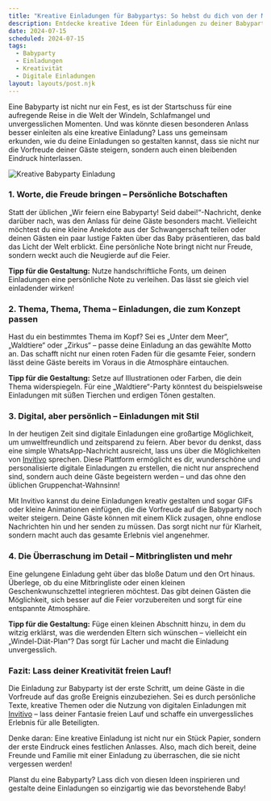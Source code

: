 ```yaml
---
title: "Kreative Einladungen für Babypartys: So hebst du dich von der Masse ab!"
description: Entdecke kreative Ideen für Einladungen zu deiner Babyparty, die Vorfreude wecken und deine Gäste begeistern. Lass dich inspirieren, auch mit digitalen Einladungen von Invitivo.
date: 2024-07-15
scheduled: 2024-07-15
tags:
  - Babyparty
  - Einladungen
  - Kreativität
  - Digitale Einladungen
layout: layouts/post.njk
---
```


Eine Babyparty ist nicht nur ein Fest, es ist der Startschuss für eine aufregende Reise in die Welt der Windeln, Schlafmangel und unvergesslichen Momenten. Und was könnte diesen besonderen Anlass besser einleiten als eine kreative Einladung? Lass uns gemeinsam erkunden, wie du deine Einladungen so gestalten kannst, dass sie nicht nur die Vorfreude deiner Gäste steigern, sondern auch einen bleibenden Eindruck hinterlassen.

![Kreative Babyparty Einladung](/img/babyparty-invitation.webp)

### 1. **Worte, die Freude bringen – Persönliche Botschaften**

Statt der üblichen „Wir feiern eine Babyparty! Seid dabei!“-Nachricht, denke darüber nach, was den Anlass für deine Gäste besonders macht. Vielleicht möchtest du eine kleine Anekdote aus der Schwangerschaft teilen oder deinen Gästen ein paar lustige Fakten über das Baby präsentieren, das bald das Licht der Welt erblickt. Eine persönliche Note bringt nicht nur Freude, sondern weckt auch die Neugierde auf die Feier.

**Tipp für die Gestaltung:** Nutze handschriftliche Fonts, um deinen Einladungen eine persönliche Note zu verleihen. Das lässt sie gleich viel einladender wirken!

### 2. **Thema, Thema, Thema – Einladungen, die zum Konzept passen**

Hast du ein bestimmtes Thema im Kopf? Sei es „Unter dem Meer“, „Waldtiere“ oder „Zirkus“ – passe deine Einladung an das gewählte Motto an. Das schafft nicht nur einen roten Faden für die gesamte Feier, sondern lässt deine Gäste bereits im Voraus in die Atmosphäre eintauchen.

**Tipp für die Gestaltung:** Setze auf Illustrationen oder Farben, die dein Thema widerspiegeln. Für eine „Waldtiere“-Party könntest du beispielsweise Einladungen mit süßen Tierchen und erdigen Tönen gestalten.

### 3. **Digital, aber persönlich – Einladungen mit Stil**

In der heutigen Zeit sind digitale Einladungen eine großartige Möglichkeit, um umweltfreundlich und zeitsparend zu feiern. Aber bevor du denkst, dass eine simple WhatsApp-Nachricht ausreicht, lass uns über die Möglichkeiten von [Invitivo](https://invitivo.com/) sprechen. Diese Plattform ermöglicht es dir, wunderschöne und personalisierte digitale Einladungen zu erstellen, die nicht nur ansprechend sind, sondern auch deine Gäste begeistern werden – und das ohne den üblichen Gruppenchat-Wahnsinn!

Mit Invitivo kannst du deine Einladungen kreativ gestalten und sogar GIFs oder kleine Animationen einfügen, die die Vorfreude auf die Babyparty noch weiter steigern. Deine Gäste können mit einem Klick zusagen, ohne endlose Nachrichten hin und her senden zu müssen. Das sorgt nicht nur für Klarheit, sondern macht auch das gesamte Erlebnis viel angenehmer.

### 4. **Die Überraschung im Detail – Mitbringlisten und mehr**

Eine gelungene Einladung geht über das bloße Datum und den Ort hinaus. Überlege, ob du eine Mitbringliste oder einen kleinen Geschenkwunschzettel integrieren möchtest. Das gibt deinen Gästen die Möglichkeit, sich besser auf die Feier vorzubereiten und sorgt für eine entspannte Atmosphäre.

**Tipp für die Gestaltung:** Füge einen kleinen Abschnitt hinzu, in dem du witzig erklärst, was die werdenden Eltern sich wünschen – vielleicht ein „Windel-Diät-Plan“? Das sorgt für Lacher und macht die Einladung unvergesslich.

### **Fazit: Lass deiner Kreativität freien Lauf!**

Die Einladung zur Babyparty ist der erste Schritt, um deine Gäste in die Vorfreude auf das große Ereignis einzubeziehen. Sei es durch persönliche Texte, kreative Themen oder die Nutzung von digitalen Einladungen mit [Invitivo](https://invitivo.com/) – lass deiner Fantasie freien Lauf und schaffe ein unvergessliches Erlebnis für alle Beteiligten. 

Denke daran: Eine kreative Einladung ist nicht nur ein Stück Papier, sondern der erste Eindruck eines festlichen Anlasses. Also, mach dich bereit, deine Freunde und Familie mit einer Einladung zu überraschen, die sie nicht vergessen werden!

Planst du eine Babyparty? Lass dich von diesen Ideen inspirieren und gestalte deine Einladungen so einzigartig wie das bevorstehende Baby!
